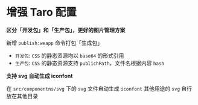 # 增强 Taro 配置

**区分「开发包」和「生产包」，更好的图片管理方案** 

新增 `publish:weapp` 命令打包「生成包」

- `开发包`: `CSS` 的静态资源均以 `base64` 的形式引用
- `生产包`: `CSS` 的静态资源支持 `publichPath`，文件名根据内容 `hash` 

**支持 svg 自动生成 iconfont**

在 `src/componentns/svg` 下的 `svg` 文件自动生成 `iconfont`
其他用途的 `svg` 自行放在其他目录

